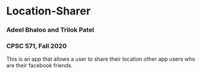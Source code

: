 # Location-Sharer
### Adeel Bhaloo and Trilok Patel
### CPSC 571, Fall 2020
This is an app that allows a user to share their location other app users who are their facebook friends.

